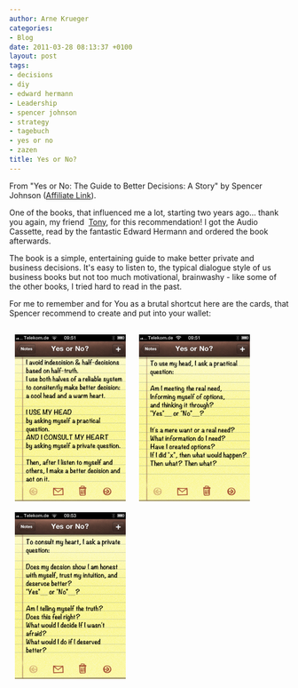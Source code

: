 ```yaml
---
author: Arne Krueger
categories:
- Blog
date: 2011-03-28 08:13:37 +0100
layout: post
tags:
- decisions
- diy
- edward hermann
- Leadership
- spencer johnson
- strategy
- tagebuch
- yes or no
- zazen
title: Yes or No?
---
```



From "Yes or No: The Guide to Better Decisions: A Story" by Spencer Johnson ([Affiliate Link](http://www.amazon.de/gp/product/0887306314/ref=as_li_ss_tl?ie=UTF8&amp;tag=herrkrue-21&amp;linkCode=as2&amp;camp=1638&amp;creative=19454&amp;creativeASIN=0887306314)).

One of the books, that influenced me a lot, starting two years ago... thank you again, my friend &nbsp;[Tony](http://www.guerrilla.de), for this recommendation! I got the Audio Cassette, read by the fantastic Edward Hermann and ordered the book afterwards.

The book is a simple, entertaining guide to make better private and business decisions. It's easy to listen to, the typical dialogue style of us business books but not too much motivational, brainwashy - like some of the other books, I tried hard to read in the past.

For me to remember and for You as a brutal shortcut here are the cards, that Spencer recommend to create and put&nbsp;into your wallet:

<div style="text-align: left; margin: 20px 0;">
<img src="/images/2011-03-28/photo.png" alt="Yes or No Card 1 - Main Methodology" style="width: 200px; margin: 10px; display: inline-block; vertical-align: top;" />
<img src="/images/2011-03-28/photo-2.png" alt="Yes or No Card 2 - Head Questions" style="width: 200px; margin: 10px; display: inline-block; vertical-align: top;" />
<img src="/images/2011-03-28/photo-1.png" alt="Yes or No Card 3 - Heart Questions" style="width: 200px; margin: 10px; display: inline-block; vertical-align: top;" />
</div>